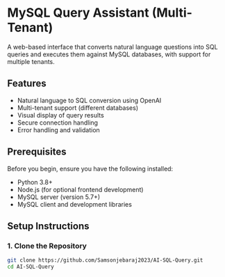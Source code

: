 # MySQL Query Assistant (Multi-Tenant)

A web-based interface that converts natural language questions into SQL queries and executes them against MySQL databases, with support for multiple tenants.

## Features

- Natural language to SQL conversion using OpenAI
- Multi-tenant support (different databases)
- Visual display of query results
- Secure connection handling
- Error handling and validation

## Prerequisites

Before you begin, ensure you have the following installed:

- Python 3.8+
- Node.js (for optional frontend development)
- MySQL server (version 5.7+)
- MySQL client and development libraries

## Setup Instructions

### 1. Clone the Repository

```bash
git clone https://github.com/Samsonjebaraj2023/AI-SQL-Query.git
cd AI-SQL-Query
```
